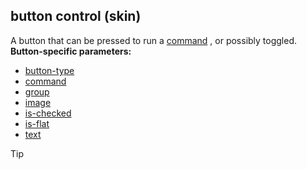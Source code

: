 ## button control (skin)


A button that can be pressed to run a
[command](/ref/%7Bskin%7D/commands.md) , or possibly toggled.
**Button-specific parameters:**
+   [button-type](/ref/%7Bskin%7D/param/button-type.md) 
+   [command](/ref/%7Bskin%7D/param/command.md) 
+   [group](/ref/%7Bskin%7D/param/group.md) 
+   [image](/ref/%7Bskin%7D/param/image.md) 
+   [is-checked](/ref/%7Bskin%7D/param/is-checked.md) 
+   [is-flat](/ref/%7Bskin%7D/param/is-flat.md) 
+   [text](/ref/%7Bskin%7D/param/text.md) 

> [!TIP] 
> 